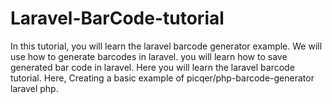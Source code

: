 # Laravel-BarCode-tutorial
In this tutorial, you will learn the laravel barcode generator example. We will use how to generate barcodes in laravel. you will learn how to save generated bar code in laravel. Here you will learn the laravel barcode tutorial. Here, Creating a basic example of picqer/php-barcode-generator laravel php.
